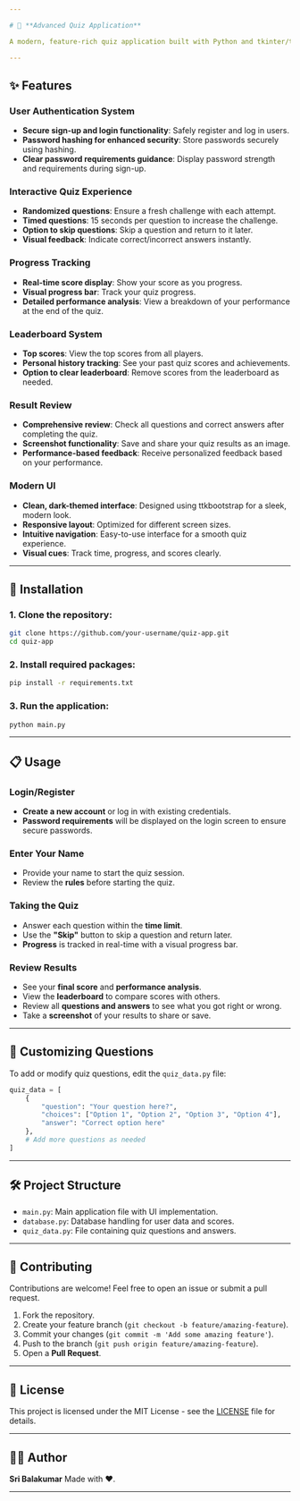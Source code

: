 ```yaml
---

# 🎯 **Advanced Quiz Application**

A modern, feature-rich quiz application built with Python and tkinter/ttkbootstrap, offering a complete quiz experience with user authentication, timed questions, score tracking, and an interactive user interface.

---
```


## ✨ **Features**

### **User Authentication System**

* **Secure sign-up and login functionality**: Safely register and log in users.
* **Password hashing for enhanced security**: Store passwords securely using hashing.
* **Clear password requirements guidance**: Display password strength and requirements during sign-up.

### **Interactive Quiz Experience**

* **Randomized questions**: Ensure a fresh challenge with each attempt.
* **Timed questions**: 15 seconds per question to increase the challenge.
* **Option to skip questions**: Skip a question and return to it later.
* **Visual feedback**: Indicate correct/incorrect answers instantly.

### **Progress Tracking**

* **Real-time score display**: Show your score as you progress.
* **Visual progress bar**: Track your quiz progress.
* **Detailed performance analysis**: View a breakdown of your performance at the end of the quiz.

### **Leaderboard System**

* **Top scores**: View the top scores from all players.
* **Personal history tracking**: See your past quiz scores and achievements.
* **Option to clear leaderboard**: Remove scores from the leaderboard as needed.

### **Result Review**

* **Comprehensive review**: Check all questions and correct answers after completing the quiz.
* **Screenshot functionality**: Save and share your quiz results as an image.
* **Performance-based feedback**: Receive personalized feedback based on your performance.

### **Modern UI**

* **Clean, dark-themed interface**: Designed using ttkbootstrap for a sleek, modern look.
* **Responsive layout**: Optimized for different screen sizes.
* **Intuitive navigation**: Easy-to-use interface for a smooth quiz experience.
* **Visual cues**: Track time, progress, and scores clearly.

---

## 🔧 **Installation**

### 1. Clone the repository:

```bash
git clone https://github.com/your-username/quiz-app.git
cd quiz-app
```

### 2. Install required packages:

```bash
pip install -r requirements.txt
```

### 3. Run the application:

```bash
python main.py
```

---

## 📋 **Usage**

### **Login/Register**

* **Create a new account** or log in with existing credentials.
* **Password requirements** will be displayed on the login screen to ensure secure passwords.

### **Enter Your Name**

* Provide your name to start the quiz session.
* Review the **rules** before starting the quiz.

### **Taking the Quiz**

* Answer each question within the **time limit**.
* Use the **"Skip"** button to skip a question and return later.
* **Progress** is tracked in real-time with a visual progress bar.

### **Review Results**

* See your **final score** and **performance analysis**.
* View the **leaderboard** to compare scores with others.
* Review all **questions and answers** to see what you got right or wrong.
* Take a **screenshot** of your results to share or save.

---

## 🧠 **Customizing Questions**

To add or modify quiz questions, edit the `quiz_data.py` file:

```python
quiz_data = [
    {
        "question": "Your question here?",
        "choices": ["Option 1", "Option 2", "Option 3", "Option 4"],
        "answer": "Correct option here"
    },
    # Add more questions as needed
]
```

---

## 🛠️ **Project Structure**

* `main.py`: Main application file with UI implementation.
* `database.py`: Database handling for user data and scores.
* `quiz_data.py`: File containing quiz questions and answers.

---

## 🤝 **Contributing**

Contributions are welcome! Feel free to open an issue or submit a pull request.

1. Fork the repository.
2. Create your feature branch (`git checkout -b feature/amazing-feature`).
3. Commit your changes (`git commit -m 'Add some amazing feature'`).
4. Push to the branch (`git push origin feature/amazing-feature`).
5. Open a **Pull Request**.

---

## 📄 **License**

This project is licensed under the MIT License - see the [LICENSE](LICENSE) file for details.

---

## 👨‍💻 **Author**

**Sri Balakumar**
Made with ❤️.

---

